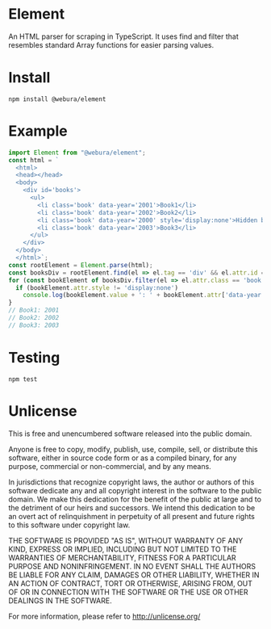# Element
An HTML parser for scraping in TypeScript. 
It uses find and filter that resembles standard Array functions for easier parsing values.

# Install
```shell
npm install @webura/element
```
# Example
```typescript
import Element from "@webura/element";
const html = `
  <html>
  <head></head>
  <body>
    <div id='books'>
      <ul>
        <li class='book' data-year='2001'>Book1</li>
        <li class='book' data-year='2002'>Book2</li>
        <li class='book' data-year='2000' style='display:none'>Hidden book</li>
        <li class='book' data-year='2003'>Book3</li>
      </ul>
    </div>
  </body>
  </html>`;
const rootElement = Element.parse(html);
const booksDiv = rootElement.find(el => el.tag == 'div' && el.attr.id == 'books')!;
for (const bookElement of booksDiv.filter(el => el.attr.class == 'book')) {
  if (bookElement.attr.style != 'display:none')
    console.log(bookElement.value + ': ' + bookElement.attr['data-year']);
}
// Book1: 2001
// Book2: 2002
// Book3: 2003
```

# Testing
```shell
npm test
```

# Unlicense
This is free and unencumbered software released into the public domain.

Anyone is free to copy, modify, publish, use, compile, sell, or
distribute this software, either in source code form or as a compiled
binary, for any purpose, commercial or non-commercial, and by any
means.

In jurisdictions that recognize copyright laws, the author or authors
of this software dedicate any and all copyright interest in the
software to the public domain. We make this dedication for the benefit
of the public at large and to the detriment of our heirs and
successors. We intend this dedication to be an overt act of
relinquishment in perpetuity of all present and future rights to this
software under copyright law.

THE SOFTWARE IS PROVIDED "AS IS", WITHOUT WARRANTY OF ANY KIND,
EXPRESS OR IMPLIED, INCLUDING BUT NOT LIMITED TO THE WARRANTIES OF
MERCHANTABILITY, FITNESS FOR A PARTICULAR PURPOSE AND NONINFRINGEMENT.
IN NO EVENT SHALL THE AUTHORS BE LIABLE FOR ANY CLAIM, DAMAGES OR
OTHER LIABILITY, WHETHER IN AN ACTION OF CONTRACT, TORT OR OTHERWISE,
ARISING FROM, OUT OF OR IN CONNECTION WITH THE SOFTWARE OR THE USE OR
OTHER DEALINGS IN THE SOFTWARE.

For more information, please refer to <http://unlicense.org/>